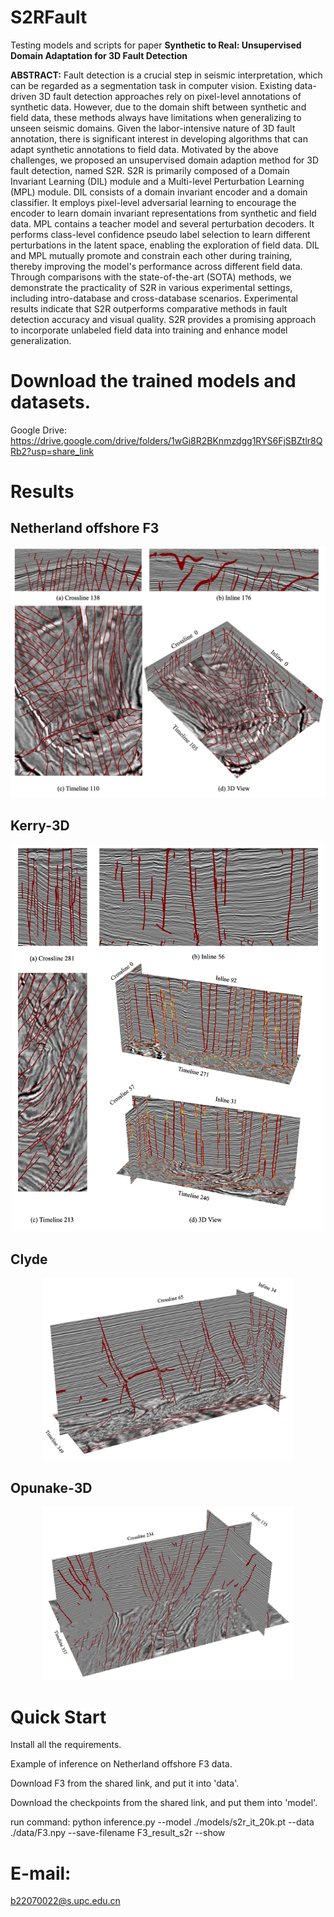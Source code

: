 # S2RFault
Testing models and scripts for paper **Synthetic to Real: Unsupervised Domain Adaptation for 3D Fault Detection**

**ABSTRACT:**
Fault detection is a crucial step in seismic interpretation, which can be regarded as a segmentation task in computer vision. Existing data-driven 3D fault detection approaches rely on pixel-level annotations of synthetic data. However, due to the domain shift between synthetic and field data, these methods always have limitations when generalizing to unseen seismic domains. Given the labor-intensive nature of 3D fault annotation, there is significant interest in developing algorithms that can adapt synthetic annotations to field data. Motivated by the above challenges, we proposed an unsupervised domain adaption method for 3D fault detection, named S2R. S2R is primarily composed of a Domain Invariant Learning (DIL) module and a Multi-level Perturbation Learning (MPL) module. DIL consists of a domain invariant encoder and a domain classifier. It employs pixel-level adversarial learning to encourage the encoder to learn domain invariant representations from synthetic and field data. MPL contains a teacher model and several perturbation decoders. It performs class-level confidence pseudo label selection to learn different perturbations in the latent space, enabling the exploration of field data. DIL and MPL mutually promote and constrain each other during training, thereby improving the model's performance across different field data. Through comparisons with the state-of-the-art (SOTA) methods, we demonstrate the practicality of S2R in various experimental settings, including intro-database and cross-database scenarios. Experimental results indicate that S2R outperforms comparative methods in fault detection accuracy and visual quality. S2R provides a promising approach to incorporate unlabeled field data into training and enhance model generalization.

# Download the trained models and datasets.
Google Drive: https://drive.google.com/drive/folders/1wGi8R2BKnmzdgg1RYS6FjSBZtlr8QRb2?usp=share_link

# Results
## Netherland offshore F3
<div align=center><img src="imgs/F3.jpg" width="600" alt="F3 Results"/><br/></div>

## Kerry-3D
<div align=center><img src="imgs/Kerry.jpg" width="500" alt="Kerry Results"/><br/></div>

## Clyde
<div align=center><img src="imgs/Clyde.jpg" width="400" alt="Clyde Results"/><br/></div>

## Opunake-3D
<div align=center><img src="imgs/Opunake.jpg" width="400" alt="Kerry Results"/><br/></div>

# Quick Start
Install all the requirements.  

Example of inference on Netherland offshore F3 data.  

Download F3 from the shared link, and put it into 'data'.  

Download the checkpoints from the shared link, and put them into 'model'.  

run command: python inference.py --model ./models/s2r_it_20k.pt --data ./data/F3.npy --save-filename F3_result_s2r --show

# E-mail:  
b22070022@s.upc.edu.cn
